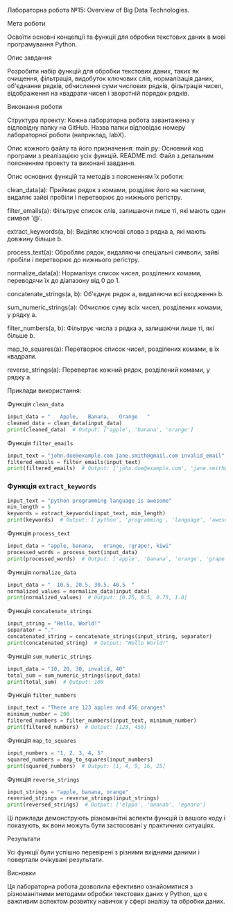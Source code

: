 Лабораторна робота №15: Overview of Big Data Technologies.

Мета роботи

Освоїти основні концепції та функції для обробки текстових даних в мові програмування Python.

Опис завдання

Розробити набір функцій для обробки текстових даних, таких як очищення, фільтрація, видобуток ключових слів, нормалізація даних, об'єднання рядків, обчислення суми числових рядків, фільтрація чисел, відображення на квадрати чисел і зворотній порядок рядків.

Виконання роботи

Структура проекту: Кожна лабораторна робота завантажена у відповідну папку на GitHub. Назва папки відповідає номеру лабораторної роботи (наприклад, labX).

Опис кожного файлу та його призначення:
main.py: Основний код програми з реалізацією усіх функцій.
README.md: Файл з детальним поясненням проекту та виконані завдання.

Опис основних функцій та методів з поясненням їх роботи:

clean_data(a): Приймає рядок з комами, розділяє його на частини, видаляє зайві пробіли і перетворює до нижнього регістру.

filter_emails(a): Фільтрує список слів, залишаючи лише ті, які мають один символ '@'.

extract_keywords(a, b): Виділяє ключові слова з рядка a, які мають довжину більше b.

process_text(a): Обробляє рядок, видаляючи спеціальні символи, зайві пробіли і перетворює до нижнього регістру.

normalize_data(a): Нормалізує список чисел, розділених комами, переводячи їх до діапазону від 0 до 1.

concatenate_strings(a, b): Об'єднує рядок a, видаляючи всі входження b.

sum_numeric_strings(a): Обчислює суму всіх чисел, розділених комами, у рядку a.

filter_numbers(a, b): Фільтрує числа з рядка a, залишаючи лише ті, які більше b.

map_to_squares(a): Перетворює список чисел, розділених комами, в їх квадрати.

reverse_strings(a): Перевертає кожний рядок, розділений комами, у рядку a.

Приклади використання:

 Функція `clean_data`
```python
input_data = "   Apple,   Banana,   Orange   "
cleaned_data = clean_data(input_data)
print(cleaned_data)  # Output: ['apple', 'banana', 'orange']
```

 Функція `filter_emails`
```python
input_text = "john.doe@example.com jane.smith@gmail.com invalid_email"
filtered_emails = filter_emails(input_text)
print(filtered_emails)  # Output: ['john.doe@example.com', 'jane.smith@gmail.com']
```

### Функція `extract_keywords`
```python
input_text = "python programming language is awesome"
min_length = 5
keywords = extract_keywords(input_text, min_length)
print(keywords)  # Output: ['python', 'programming', 'language', 'awesome']
```

 Функція `process_text`
```python
input_data = "apple, banana,   orange, !grape!, kiwi"
processed_words = process_text(input_data)
print(processed_words)  # Output: ['apple', 'banana', 'orange', 'grape', 'kiwi']
```

 Функція `normalize_data`
```python
input_data = "  10.5, 20.5, 30.5, 40.5  "
normalized_values = normalize_data(input_data)
print(normalized_values)  # Output: [0.25, 0.5, 0.75, 1.0]
```

 Функція `concatenate_strings`
```python
input_string = "Hello, World!"
separator = ","
concatenated_string = concatenate_strings(input_string, separator)
print(concatenated_string)  # Output: "Hello World!"
```

 Функція `sum_numeric_strings`
```python
input_data = "10, 20, 30, invalid, 40"
total_sum = sum_numeric_strings(input_data)
print(total_sum)  # Output: 100
```

 Функція `filter_numbers`
```python
input_text = "There are 123 apples and 456 oranges"
minimum_number = 200
filtered_numbers = filter_numbers(input_text, minimum_number)
print(filtered_numbers)  # Output: [123, 456]
```

 Функція `map_to_squares`
```python
input_numbers = "1, 2, 3, 4, 5"
squared_numbers = map_to_squares(input_numbers)
print(squared_numbers)  # Output: [1, 4, 9, 16, 25]
```

 Функція `reverse_strings`
```python
input_strings = "apple, banana, orange"
reversed_strings = reverse_strings(input_strings)
print(reversed_strings)  # Output: ['elppa', 'ananab', 'egnaro']
```

Ці приклади демонструють різноманітні аспекти функцій із вашого коду і показують, як вони можуть бути застосовані у практичних ситуаціях.

Результати

Усі функції були успішно перевірені з різними вхідними даними і повертали очікувані результати.

Висновки

Ця лабораторна робота дозволила ефективно ознайомитися з різноманітними методами обробки текстових даних у Python, що є важливим аспектом розвитку навичок у сфері аналізу та обробки даних.

